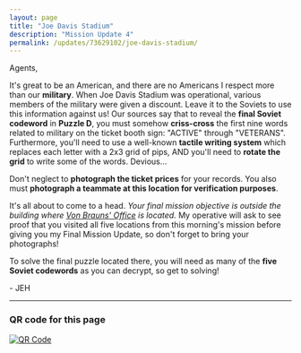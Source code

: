 ```yaml
---
layout: page
title: "Joe Davis Stadium"
description: "Mission Update 4"
permalink: /updates/73629102/joe-davis-stadium/
---
```


Agents,

It's great to be an American, and there are no Americans I respect
more than our **military**. When Joe Davis Stadium was operational, various
members of the military were given a discount.
Leave it to the Soviets to use this information against us!
Our sources say that to reveal the **final Soviet codeword** in
**Puzzle D**, you must somehow **criss-cross** the first nine words related to
military on the ticket booth sign: "ACTIVE" through "VETERANS".
Furthermore, you'll need to use a
well-known **tactile writing system** which replaces each letter
with a 2x3 grid of pips, AND you'll need to **rotate the grid** to write
some of the words. Devious...

Don't neglect to **photograph the ticket prices** for your records.
You also must **photograph a teammate at this location for verification
purposes**.

It's all about to come to a head. *Your final mission objective is
outside the building where
[Von Brauns' Office](http://escapepodgame.com) is located.*
My operative will ask to see proof that you visited all five locations from
this morning's mission before giving you my Final Mission Update, so
don't forget to bring your photographs!

To solve the
final puzzle located there, you will need as many of the **five Soviet
codewords** as you can decrypt, so get to solving!


\- JEH

<!-- * [Back to Mission Update 3](/updates/11291005/brahan-spring/) -->

---

### QR code for this page

[![QR Code][qrcode]][qrcode]

[qrcode]: https://api.qrserver.com/v1/create-qr-code/?size=300x300&data=http://ephunt16.clontz.org/updates/73629102/joe-davis-stadium/
